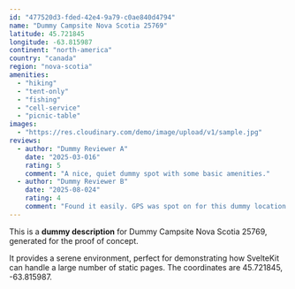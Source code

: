 ```yaml
---
id: "477520d3-fded-42e4-9a79-c0ae840d4794"
name: "Dummy Campsite Nova Scotia 25769"
latitude: 45.721845
longitude: -63.815987
continent: "north-america"
country: "canada"
region: "nova-scotia"
amenities:
  - "hiking"
  - "tent-only"
  - "fishing"
  - "cell-service"
  - "picnic-table"
images:
  - "https://res.cloudinary.com/demo/image/upload/v1/sample.jpg"
reviews:
  - author: "Dummy Reviewer A"
    date: "2025-03-016"
    rating: 5
    comment: "A nice, quiet dummy spot with some basic amenities."
  - author: "Dummy Reviewer B"
    date: "2025-08-024"
    rating: 4
    comment: "Found it easily. GPS was spot on for this dummy location."
---
```


This is a **dummy description** for Dummy Campsite Nova Scotia 25769, generated for the proof of concept.

It provides a serene environment, perfect for demonstrating how SvelteKit can handle a large number of static pages. The coordinates are 45.721845, -63.815987.

